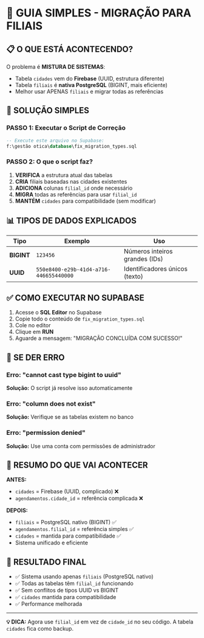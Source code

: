 # 🔧 GUIA SIMPLES - MIGRAÇÃO PARA FILIAIS

## 📋 O QUE ESTÁ ACONTECENDO?

O problema é **MISTURA DE SISTEMAS**:

- Tabela `cidades` vem do **Firebase** (UUID, estrutura diferente)
- Tabela `filiais` é **nativa PostgreSQL** (BIGINT, mais eficiente)
- Melhor usar APENAS `filiais` e migrar todas as referências

## 🎯 SOLUÇÃO SIMPLES

### PASSO 1: Executar o Script de Correção
```sql
-- Execute este arquivo no Supabase:
f:\gestão otica\database\fix_migration_types.sql
```

### PASSO 2: O que o script faz?

1. **VERIFICA** a estrutura atual das tabelas
2. **CRIA** filiais baseadas nas cidades existentes
3. **ADICIONA** colunas `filial_id` onde necessário
4. **MIGRA** todas as referências para usar `filial_id`
5. **MANTÉM** `cidades` para compatibilidade (sem modificar)

## 📊 TIPOS DE DADOS EXPLICADOS

| Tipo | Exemplo | Uso |
|------|---------|-----|
| **BIGINT** | `123456` | Números inteiros grandes (IDs) |
| **UUID** | `550e8400-e29b-41d4-a716-446655440000` | Identificadores únicos (texto) |

## ✅ COMO EXECUTAR NO SUPABASE

1. Acesse o **SQL Editor** no Supabase
2. Copie todo o conteúdo de `fix_migration_types.sql`
3. Cole no editor
4. Clique em **RUN**
5. Aguarde a mensagem: "MIGRAÇÃO CONCLUÍDA COM SUCESSO!"

## 🚨 SE DER ERRO

### Erro: "cannot cast type bigint to uuid"
**Solução:** O script já resolve isso automaticamente

### Erro: "column does not exist"
**Solução:** Verifique se as tabelas existem no banco

### Erro: "permission denied"
**Solução:** Use uma conta com permissões de administrador

## 📝 RESUMO DO QUE VAI ACONTECER

**ANTES:**
- `cidades` = Firebase (UUID, complicado) ❌
- `agendamentos.cidade_id` = referência complicada ❌

**DEPOIS:**
- `filiais` = PostgreSQL nativo (BIGINT) ✅
- `agendamentos.filial_id` = referência simples ✅
- `cidades` = mantida para compatibilidade ✅
- Sistema unificado e eficiente

## 🎉 RESULTADO FINAL

- ✅ Sistema usando apenas `filiais` (PostgreSQL nativo)
- ✅ Todas as tabelas têm `filial_id` funcionando
- ✅ Sem conflitos de tipos UUID vs BIGINT
- ✅ `cidades` mantida para compatibilidade
- ✅ Performance melhorada

---

**💡 DICA:** Agora use `filial_id` em vez de `cidade_id` no seu código. A tabela `cidades` fica como backup.